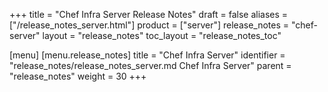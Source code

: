 +++
title = "Chef Infra Server Release Notes"
draft = false
aliases = ["/release_notes_server.html"]
product = ["server"]
release_notes = "chef-server"
layout = "release_notes"
toc_layout = "release_notes_toc"

[menu]
  [menu.release_notes]
    title = "Chef Infra Server"
    identifier = "release_notes/release_notes_server.md Chef Infra Server"
    parent = "release_notes"
    weight = 30
+++
